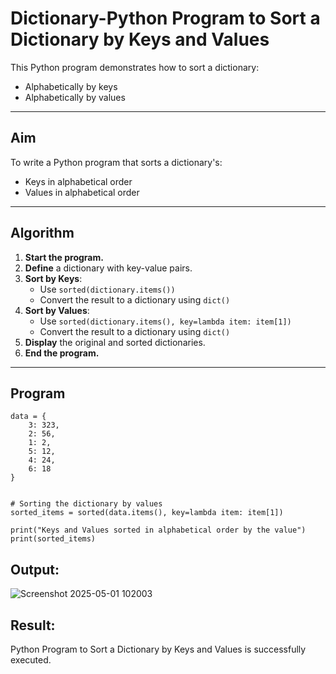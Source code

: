 # Dictionary-Python Program to Sort a Dictionary by Keys and Values

This Python program demonstrates how to sort a dictionary:
- Alphabetically by keys
- Alphabetically by values

---

## Aim

To write a Python program that sorts a dictionary's:
- Keys in alphabetical order
- Values in alphabetical order

---

## Algorithm

1. **Start the program.**
2. **Define** a dictionary with key-value pairs.
3. **Sort by Keys**:
   - Use `sorted(dictionary.items())`
   - Convert the result to a dictionary using `dict()`
4. **Sort by Values**:
   - Use `sorted(dictionary.items(), key=lambda item: item[1])`
   - Convert the result to a dictionary using `dict()`
5. **Display** the original and sorted dictionaries.
6. **End the program.**

---

## Program
```
data = {
    3: 323,
    2: 56,
    1: 2,
    5: 12,
    4: 24,
    6: 18
}


# Sorting the dictionary by values
sorted_items = sorted(data.items(), key=lambda item: item[1])

print("Keys and Values sorted in alphabetical order by the value")
print(sorted_items)

```

## Output:
![Screenshot 2025-05-01 102003](https://github.com/user-attachments/assets/0efd3e08-4bfb-4796-aeab-d67306329617)


## Result:
Python Program to Sort a Dictionary by Keys and Values is successfully executed.


